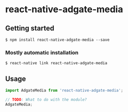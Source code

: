 # react-native-adgate-media

## Getting started

`$ npm install react-native-adgate-media --save`

### Mostly automatic installation

`$ react-native link react-native-adgate-media`

## Usage
```javascript
import AdgateMedia from 'react-native-adgate-media';

// TODO: What to do with the module?
AdgateMedia;
```
